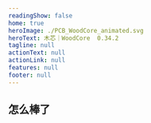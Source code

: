 ```yaml
---
readingShow: false
home: true
heroImage: ./PCB_WoodCore_animated.svg
heroText: 木芯｜WoodCore  0.34.2
tagline: null
actionText: null
actionLink: null
features: null
footer: null
---
```


## 怎么棒了
